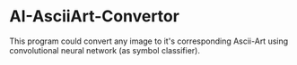 # AI-AsciiArt-Convertor
This program could convert any image to it's corresponding Ascii-Art using convolutional neural network (as symbol classifier). 
